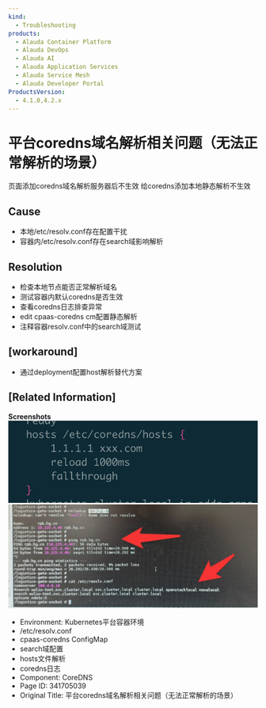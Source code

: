 ```yaml
---
kind:
  - Troubleshooting
products:
  - Alauda Container Platform
  - Alauda DevOps
  - Alauda AI
  - Alauda Application Services
  - Alauda Service Mesh
  - Alauda Developer Portal
ProductsVersion:
  - 4.1.0,4.2.x
---
```

<!-- A type of document that involves encountering a fault, diagnosing it, performing root cause analysis, and providing solutions. -->

# 平台coredns域名解析相关问题（无法正常解析的场景）

页面添加coredns域名解析服务器后不生效 给coredns添加本地静态解析不生效

## Cause
- 本地/etc/resolv.conf存在配置干扰
- 容器内/etc/resolv.conf存在search域影响解析

## Resolution
- 检查本地节点能否正常解析域名
- 测试容器内默认coredns是否生效
- 查看coredns日志排查异常
- edit cpaas-coredns cm配置静态解析
- 注释容器resolv.conf中的search域测试

## [workaround]
- 通过deployment配置host解析替代方案

## [Related Information]
**Screenshots**
![](assets/ping-tai-corednsyu-ming-jie-xi-xiang-guan-wen-ti-wu-fa-zheng-chang-jie-xi-de-cha/mceclip2_1756893626247_17ook.png)
![](assets/ping-tai-corednsyu-ming-jie-xi-xiang-guan-wen-ti-wu-fa-zheng-chang-jie-xi-de-cha/mceclip0_1756979328297_tf87s.png)
- Environment: Kubernetes平台容器环境
- /etc/resolv.conf
- cpaas-coredns ConfigMap
- search域配置
- hosts文件解析
- coredns日志
- Component: CoreDNS
- Page ID: 341705039
- Original Title: 平台coredns域名解析相关问题（无法正常解析的场景）

